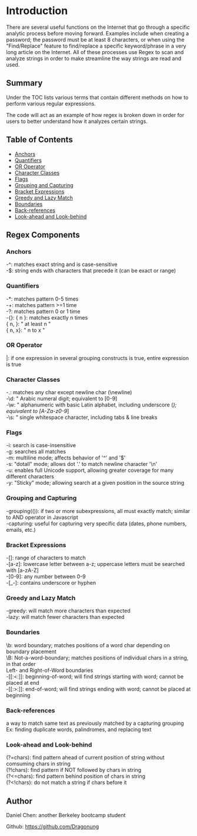 # Introduction

There are several useful functions on the Internet that go through a specific analytic process before moving forward. 
Examples include when creating a password; the password must be at least 8 characters, or when using the "Find/Replace" feature to find/replace a specific keyword/phrase in a very long article on the Internet. 
All of these processes use Regex to scan and analyze strings in order to make streamline the way strings are read and used.

## Summary

Under the TOC lists various terms that contain different methods on how to perform various regular expressions. <br/>

The code will act as an example of how regex is broken down in order for users to better understand how it analyzes certain strings.

## Table of Contents

- [Anchors](#anchors)
- [Quantifiers](#quantifiers)
- [OR Operator](#or-operator)
- [Character Classes](#character-classes)
- [Flags](#flags)
- [Grouping and Capturing](#grouping-and-capturing)
- [Bracket Expressions](#bracket-expressions)
- [Greedy and Lazy Match](#greedy-and-lazy-match)
- [Boundaries](#boundaries)
- [Back-references](#back-references)
- [Look-ahead and Look-behind](#look-ahead-and-look-behind)

## Regex Components

### Anchors

 -^: matches exact string and is case-sensitive <br/>
 -$: string ends with characters that precede it (can be exact or range)

### Quantifiers

 -*: matches pattern 0-5 times <br/>
 -+: matches pattern >=1 time <br/>
 -?: matches pattern 0 or 1 time <br/>
 -{}: { n }: matches exactly n times <br/>
     { n, }: "      at least n " <br/>
     { n, x}: " n to x "

### OR Operator

 |: if one expression in several grouping constructs is true, entire expression is true

### Character Classes

 -.: matches any char except newline char (\newline) <br/>
 -\d: " Arabic numeral digit; equivalent to [0-9] <br/>
 -\w: " alphanumeric with basic Latin alphabet, including underscore (_); equivalent to [A-Za-z0-9_] <br/>
 -\s: " single whitespace character, including tabs & line breaks

### Flags

 -i: search is case-insensitive <br/>
 -g: searches all matches <br/>
 -m: multiline mode; affects behavior of '^' and '$' <br/>
 -s: "dotall" mode; allows dot '.' to match newline character '\n' <br/>
 -u: enables full Unicode support, allowing greater coverage for many different characters <br/>
 -y: "Sticky" mode; allowing search at a given position in the source string

### Grouping and Capturing

 -grouping(()): if two or more subexpressions, all must exactly match; similar to AND operator in Javascript <br/>
 -capturing: useful for capturing very specific data (dates, phone numbers, emails, etc.)

### Bracket Expressions

 -[]: range of characters to match <br/>
    -[a-z]: lowercase letter between a-z; uppercase letters must be searched with [a-zA-Z] <br/>
    -[0-9]: any number between 0-9 <br/>
    -[_-]: contains underscore or hyphen 

### Greedy and Lazy Match
 
 -greedy: will match more characters than expected <br/>
 -lazy:   will match fewer characters than expected

### Boundaries

 \b: word boundary; matches positions of a word char depending on boundary placement <br/>
 \B: Not-a-word-boundary; matches positions of individual chars in a string, in that order <br/>
 Left- and Right-of-Word boundaries <br/>
    -[[:<:]]: beginning-of-word; will find strings starting with word; cannot be placed at end <br/>
    -[[:>:]]: end-of-word; will find strings ending with word; cannot be placed at beginning

### Back-references
 
 a way to match same text as previously matched by a capturing grouping <br/>
    Ex: finding duplicate words, palindromes, and replacing text 

### Look-ahead and Look-behind

 (?=chars): find pattern ahead of current position of string without comsuming chars in string <br/>
 (?!chars): find pattern if NOT followed by chars in string <br/>
 (?<=chars): find pattern behind position of chars in string <br/>
 (?<!chars): do not match a string if chars before it

## Author

 Daniel Chen: another Berkeley bootcamp student

 Github: https://github.com/Dragonung

